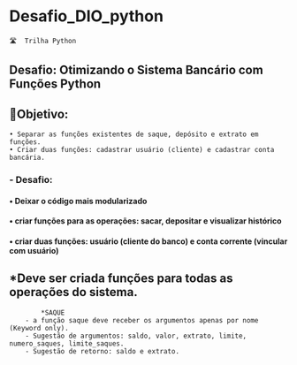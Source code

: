 
# Desafio_DIO_python
    🛣️  Trilha Python

## Desafio: Otimizando o Sistema Bancário com Funções Python

## 🎯Objetivo:

    • Separar as funções existentes de saque, depósito e extrato em funções.
    • Criar duas funções: cadastrar usuário (cliente) e cadastrar conta bancária.
    
### - Desafio:
#### • Deixar o código mais modularizado
#### • criar funções para as operações: sacar, depositar e visualizar histórico
#### • criar duas funções: usuário (cliente do banco) e conta corrente (vincular com usuário)

## *Deve ser criada funções para todas as operações do sistema.

            *SAQUE
        - a função saque deve receber os argumentos apenas por nome (Keyword only). 
        - Sugestão de argumentos: saldo, valor, extrato, limite, numero_saques, limite_saques. 
        - Sugestão de retorno: saldo e extrato.
